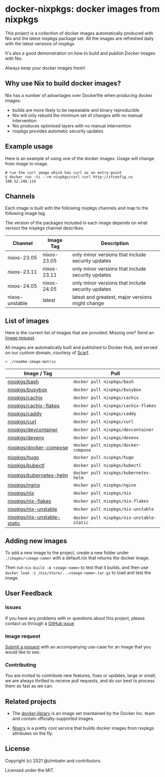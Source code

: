 # docker-nixpkgs: docker images from nixpkgs

This project is a collection of docker images automatically produced with Nix
and the latest nixpkgs package set. All the images are refreshed daily with
the latest versions of nixpkgs.

It's also a good demonstration on how to build and publish Docker images with
Nix.

Always keep your docker images fresh!

## Why use Nix to build docker images?

Nix has a number of advantages over Dockerfile when producing docker images:

* builds are more likely to be repeatable and binary reproducible
* Nix will only rebuild the minimum set of changes with no manual intervention
* Nix produces optimised layers with no manual intervention
* nixpkgs provides automatic security updates

## Example usage

Here is an example of using one of the docker images. Usage will change from
image to image.

```
# run the curl image which has curl as an entry-point
$ docker run -ti --rm nixpkgs/curl curl http://ifconfig.co
180.52.248.114
```

## Channels

Each image is built with the following nixpkgs channels and map to the
following image tag.

The version of the packages included in each image depends on what version the
nixpkgs channel describes.

| Channel        | Image Tag   | Description                                       |
| ---            | ---         | ---                                               |
| nixos-23.05    | nixos-23.05 | only minor versions that include security updates |
| nixos-23.11    | nixos-23.11 | only minor versions that include security updates |
| nixos-24.05    | nixos-24.05 | only minor versions that include security updates |
| nixos-unstable | latest      | latest and greatest, major versions might change  |

## List of images

Here is the current list of images that are provided. Missing one? Send an
[image request](#image-request).

All images are automatically built and published to Docker Hub, and served
on our custom domain, courtesy of [Scarf](https://scarf.sh).

`> ./readme-image-matrix`
<!-- BEGIN mdsh -->
| Image / Tag | Pull |
| ---         | ---  |
| [nixpkgs/bash](https://hub.docker.com/r/nixpkgs/bash)| `docker pull nixpkgs/bash` |
| [nixpkgs/busybox](https://hub.docker.com/r/nixpkgs/busybox)| `docker pull nixpkgs/busybox` |
| [nixpkgs/cachix](https://hub.docker.com/r/nixpkgs/cachix)| `docker pull nixpkgs/cachix` |
| [nixpkgs/cachix-flakes](https://hub.docker.com/r/nixpkgs/cachix-flakes)| `docker pull nixpkgs/cachix-flakes` |
| [nixpkgs/caddy](https://hub.docker.com/r/nixpkgs/caddy)| `docker pull nixpkgs/caddy` |
| [nixpkgs/curl](https://hub.docker.com/r/nixpkgs/curl)| `docker pull nixpkgs/curl` |
| [nixpkgs/devcontainer](https://hub.docker.com/r/nixpkgs/devcontainer)| `docker pull nixpkgs/devcontainer` |
| [nixpkgs/devenv](https://hub.docker.com/r/nixpkgs/devenv)| `docker pull nixpkgs/devenv` |
| [nixpkgs/docker-compose](https://hub.docker.com/r/nixpkgs/docker-compose)| `docker pull nixpkgs/docker-compose` |
| [nixpkgs/hugo](https://hub.docker.com/r/nixpkgs/hugo)| `docker pull nixpkgs/hugo` |
| [nixpkgs/kubectl](https://hub.docker.com/r/nixpkgs/kubectl)| `docker pull nixpkgs/kubectl` |
| [nixpkgs/kubernetes-helm](https://hub.docker.com/r/nixpkgs/kubernetes-helm)| `docker pull nixpkgs/kubernetes-helm` |
| [nixpkgs/nginx](https://hub.docker.com/r/nixpkgs/nginx)| `docker pull nixpkgs/nginx` |
| [nixpkgs/nix](https://hub.docker.com/r/nixpkgs/nix)| `docker pull nixpkgs/nix` |
| [nixpkgs/nix-flakes](https://hub.docker.com/r/nixpkgs/nix-flakes)| `docker pull nixpkgs/nix-flakes` |
| [nixpkgs/nix-unstable](https://hub.docker.com/r/nixpkgs/nix-unstable)| `docker pull nixpkgs/nix-unstable` |
| [nixpkgs/nix-unstable-static](https://hub.docker.com/r/nixpkgs/nix-unstable-static)| `docker pull nixpkgs/nix-unstable-static` |
<!-- END mdsh -->
## Adding new images

To add a new image to the project, create a new folder under
`./images/<image-name>` with a default.nix that returns the docker image.

Then run `nix-build -A <image-name>` to test that it builds, and
then use
`docker load -i /nix/store/...<image-name>.tar.gz` to load and test the image.

## User Feedback

### Issues

If you have any problems with or questions about this project, please contact
us through a [GitHub issue](https://github.com/nix-community/docker-nixpkgs/issues/new)

### Image request

[Submit a request](https://github.com/nix-community/docker-nixpkgs/issues/new)
with an accompanying use-case for an image that you would like to see.

### Contributing

You are invited to contribute new features, fixes or updates, large or small;
we are always thrilled to receive pull requests, and do our best to process
them as fast as we can.

## Related projects

* The [docker-library](https://github.com/docker-library/official-images#readme)
  is an image set maintained by the Docker Inc. team and contain
  officially-supported images.

* [Nixery](https://nixery.dev/) is a pretty cool service that builds docker
  images from nixpkgs attributes on the fly.

## License

Copyright (c) 2021 @zimbatm and contributors.

Licensed under the MIT.
